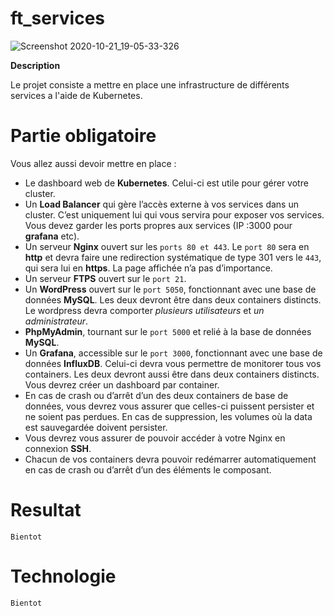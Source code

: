 # ft_services

![Screenshot 2020-10-21_19-05-33-326](https://user-images.githubusercontent.com/45235527/96753610-698e7080-13d0-11eb-9461-d3351c9208d7.png)

<strong>Description</strong>

Le projet consiste a mettre en place une infrastructure de différents services a l'aide de Kubernetes.


# Partie obligatoire

Vous allez aussi devoir mettre en place :
- Le dashboard web de <strong>Kubernetes</strong>. Celui-ci est utile pour gérer votre cluster.
- Un <strong>Load Balancer</strong> qui gère l’accès externe à vos services dans un cluster. C’est
uniquement lui qui vous servira pour exposer vos services. Vous devez garder les
ports propres aux services (IP :3000 pour <strong>grafana</strong> etc).
- Un serveur <strong>Nginx</strong> ouvert sur les `ports 80 et 443`. Le `port 80` sera en <strong>http</strong> et devra
faire une redirection systématique de type 301 vers le `443`, qui sera lui en <strong>https</strong>.
La page affichée n’a pas d’importance.
- Un serveur <strong>FTPS</strong> ouvert sur le `port 21`.
- Un <strong>WordPress</strong> ouvert sur le `port 5050`, fonctionnant avec une base de données
<strong>MySQL</strong>. Les deux devront être dans deux containers distincts. Le wordpress devra
comporter *plusieurs utilisateurs* et *un administrateur*.
- <strong>PhpMyAdmin</strong>, tournant sur le `port 5000` et relié à la base de données <strong>MySQL</strong>.
- Un <strong>Grafana</strong>, accessible sur le `port 3000`, fonctionnant avec une base de données
<strong>InfluxDB</strong>. Celui-ci devra vous permettre de monitorer tous vos containers. Les
deux devront aussi être dans deux containers distincts. Vous devrez créer un dashboard par container.
- En cas de crash ou d’arrêt d’un des deux containers de base de données, vous
devrez vous assurer que celles-ci puissent persister et ne soient pas perdues. En
cas de suppression, les volumes où la data est sauvegardée doivent persister.
- Vous devrez vous assurer de pouvoir accéder à votre Nginx en connexion <strong>SSH</strong>.
- Chacun de vos containers devra pouvoir redémarrer automatiquement en cas de
crash ou d’arrêt d’un des éléments le composant.


# Resultat

`Bientot`


# Technologie

`Bientot`
